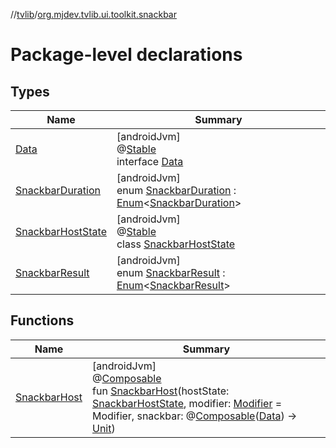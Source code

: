 //[tvlib](../../index.md)/[org.mjdev.tvlib.ui.toolkit.snackbar](index.md)

# Package-level declarations

## Types

| Name | Summary |
|---|---|
| [Data](-data/index.md) | [androidJvm]<br>@[Stable](https://developer.android.com/reference/kotlin/androidx/compose/runtime/Stable.html)<br>interface [Data](-data/index.md) |
| [SnackbarDuration](-snackbar-duration/index.md) | [androidJvm]<br>enum [SnackbarDuration](-snackbar-duration/index.md) : [Enum](https://kotlinlang.org/api/latest/jvm/stdlib/kotlin/-enum/index.html)&lt;[SnackbarDuration](-snackbar-duration/index.md)&gt; |
| [SnackbarHostState](-snackbar-host-state/index.md) | [androidJvm]<br>@[Stable](https://developer.android.com/reference/kotlin/androidx/compose/runtime/Stable.html)<br>class [SnackbarHostState](-snackbar-host-state/index.md) |
| [SnackbarResult](-snackbar-result/index.md) | [androidJvm]<br>enum [SnackbarResult](-snackbar-result/index.md) : [Enum](https://kotlinlang.org/api/latest/jvm/stdlib/kotlin/-enum/index.html)&lt;[SnackbarResult](-snackbar-result/index.md)&gt; |

## Functions

| Name | Summary |
|---|---|
| [SnackbarHost](-snackbar-host.md) | [androidJvm]<br>@[Composable](https://developer.android.com/reference/kotlin/androidx/compose/runtime/Composable.html)<br>fun [SnackbarHost](-snackbar-host.md)(hostState: [SnackbarHostState](-snackbar-host-state/index.md), modifier: [Modifier](https://developer.android.com/reference/kotlin/androidx/compose/ui/Modifier.html) = Modifier, snackbar: @[Composable](https://developer.android.com/reference/kotlin/androidx/compose/runtime/Composable.html)([Data](-data/index.md)) -&gt; [Unit](https://kotlinlang.org/api/latest/jvm/stdlib/kotlin/-unit/index.html)) |

